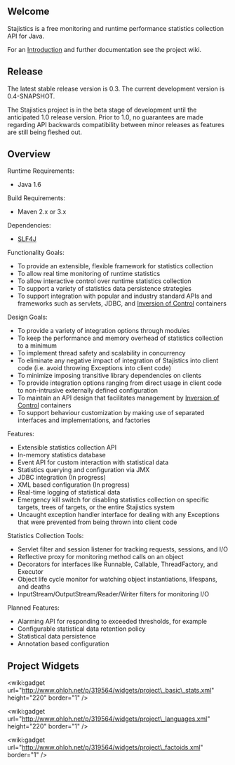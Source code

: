 ## Welcome ##

Stajistics is a free monitoring and runtime performance statistics collection API for Java.

For an [Introduction](Introduction.md) and further documentation see the project wiki.

## Release ##

The latest stable release version is 0.3. The current development version is 0.4-SNAPSHOT.

The Stajistics project is in the beta stage of development until the anticipated 1.0 release version. Prior to 1.0, no guarantees are made regarding API backwards compatibility between minor releases as features are still being fleshed out.

## Overview ##

Runtime Requirements:
  * Java 1.6

Build Requirements:
  * Maven 2.x or 3.x

Dependencies:
  * [SLF4J](http://www.slf4j.org)

Functionality Goals:
  * To provide an extensible, flexible framework for statistics collection
  * To allow real time monitoring of runtime statistics
  * To allow interactive control over runtime statistics collection
  * To support a variety of statistics data persistence strategies
  * To support integration with popular and industry standard APIs and frameworks such as servlets, JDBC, and [Inversion of Control](http://martinfowler.com/articles/injection.html) containers

Design Goals:
  * To provide a variety of integration options through modules
  * To keep the performance and memory overhead of statistics collection to a minimum
  * To implement thread safety and scalability in concurrency
  * To eliminate any negative impact of integration of Stajistics into client code (i.e. avoid throwing Exceptions into client code)
  * To minimize imposing transitive library dependencies on clients
  * To provide integration options ranging from direct usage in client code to non-intrusive externally defined configuration
  * To maintain an API design that facilitates management by [Inversion of Control](http://martinfowler.com/articles/injection.html) containers
  * To support behaviour customization by making use of separated interfaces and implementations, and factories

Features:
  * Extensible statistics collection API
  * In-memory statistics database
  * Event API for custom interaction with statistical data
  * Statistics querying and configuration via JMX
  * JDBC integration (In progress)
  * XML based configuration (In progress)
  * Real-time logging of statistical data
  * Emergency kill switch for disabling statistics collection on specific targets, trees of targets, or the entire Stajistics system
  * Uncaught exception handler interface for dealing with any Exceptions that were prevented from being thrown into client code

Statistics Collection Tools:
  * Servlet filter and session listener for tracking requests, sessions, and I/O
  * Reflective proxy for monitoring method calls on an object
  * Decorators for interfaces like Runnable, Callable, ThreadFactory, and Executor
  * Object life cycle monitor for watching object instantiations, lifespans, and deaths
  * InputStream/OutputStream/Reader/Writer filters for monitoring I/O

Planned Features:
  * Alarming API for responding to exceeded thresholds, for example
  * Configurable statistical data retention policy
  * Statistical data persistence
  * Annotation based configuration

## Project Widgets ##

&lt;wiki:gadget url="http://www.ohloh.net/p/319564/widgets/project\_basic\_stats.xml" height="220"  border="1" /&gt;

&lt;wiki:gadget url="http://www.ohloh.net/p/319564/widgets/project\_languages.xml" height="220"  border="1" /&gt;

&lt;wiki:gadget url="http://www.ohloh.net/p/319564/widgets/project\_factoids.xml" border="1" /&gt;